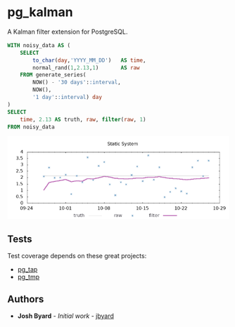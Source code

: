 # pg_kalman

A Kalman filter extension for PostgreSQL.

```sql
WITH noisy_data AS (
	SELECT
		to_char(day,'YYYY_MM_DD')   AS time,
		normal_rand(1,2.13,1)       AS raw
	FROM generate_series(
		NOW() - '30 days'::interval,
		NOW(),
		'1 day'::interval) day
)
SELECT
	time, 2.13 AS truth, raw, filter(raw, 1)
FROM noisy_data
```
![static system example](example.png)

## Tests

Test coverage depends on these great projects: 

* [pg_tap](https://pgtap.org/)
* [pg_tmp](http://eradman.com/ephemeralpg/)

## Authors

* **Josh Byard** - *Initial work* - [jbyard](https://github.com/jbyard)
